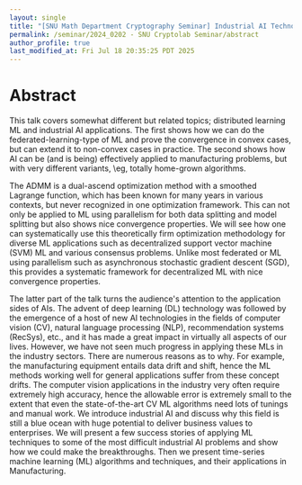 ```yaml
---
layout: single
title: "[SNU Math Department Cryptography Seminar] Industrial AI Technology in Manufacturing"
permalink: /seminar/2024_0202 - SNU Cryptolab Seminar/abstract
author_profile: true
last_modified_at: Fri Jul 18 20:35:25 PDT 2025
---
```


# Abstract

This talk covers somewhat different but related topics; distributed learning ML and industrial AI applications. The first shows how we can do the federated-learning-type of ML and prove the convergence in convex cases, but can extend it to non-convex cases in practice. The second shows how AI can be (and is being) effectively applied to manufacturing problems, but with very different variants, \eg, totally home-grown algorithms.

The ADMM is a dual-ascend optimization method with a smoothed Lagrange function, which has been known for many years in various contexts, but never recognized in one optimization framework. This can not only be applied to ML using parallelism for both data splitting and model splitting but also shows nice convergence properties. We will see how one can systematically use this theoretically firm optimization methodology for diverse ML applications such as decentralized support vector machine (SVM) ML and various consensus problems. Unlike most federated or ML using parallelism such as asynchronous stochastic gradient descent (SGD), this provides a systematic framework for decentralized ML with nice convergence properties.

The latter part of the talk turns the audience's attention to the application sides of AIs. The advent of deep learning (DL) technology was followed by the emergence of a host of new AI technologies in the fields of computer vision (CV), natural language processing (NLP), recommendation systems (RecSys), etc., and it has made a great impact in virtually all aspects of our lives. However, we have not seen much progress in applying these MLs in the industry sectors. There are numerous reasons as to why. For example, the manufacturing equipment entails data drift and shift, hence the ML methods working well for general
applications suffer from these concept drifts.
The computer vision applications in the industry very often require extremely high accuracy, hence the allowable error is extremely small to the extent that even the state-of-the-art CV ML algorithms need lots of tunings and manual work. We introduce industrial AI and discuss why this field is still a blue ocean with huge potential to deliver business values to enterprises. We will present a few success stories of applying ML techniques to some of the most difficult industrial AI problems and show how we could make the breakthroughs. Then we present time-series machine learning (ML) algorithms and techniques, and their applications in Manufacturing.
